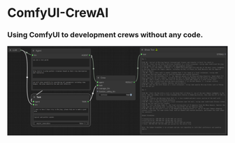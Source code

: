 # ComfyUI-CrewAI

### Using ComfyUI to development crews without any code.

![Screenshot of sample](./sample_screenshot/Example_1.png)